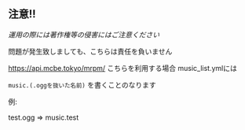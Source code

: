 ## **注意!!**
*運用の際には著作権等の侵害にはご注意ください*

問題が発生致しましても、こちらは責任を負いません

<https://api.mcbe.tokyo/mrpm/>  こちらを利用する場合 music_list.ymlには  
  
 `music.(.oggを抜いた名前)` を書くことのなります
 
 例: 
   
 test.ogg => music.test
